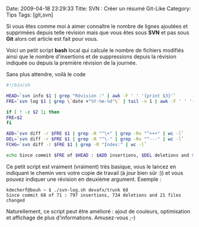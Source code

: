 Date: 2009-04-18 23:29:33
Title: SVN : Créer un résumé Git-Like
Category: Tips
Tags: [git,svn]

Si vous êtes comme moi à aimer connaître le nombre de lignes ajoutées et supprimées depuis telle révision mais que vous êtes sous **SVN** et pas sous **Git** alors cet article est fait pour vous.

Voici un petit script **bash** local qui calcule le nombre de fichiers modifiés ainsi que le nombre d'insertions et de suppressions depuis la révision indiquée ou depuis la première révision de la journée.

Sans plus attendre, voilà le code

``` bash
#!/bin/sh

HEAD=`svn info $1 | grep "Révision :" | awk -F ' ' '{print $3}'`
FRE=`svn log $1 | grep \`date +"%Y-%m-%d"\` | tail -n 1 | awk -F ' ' '{print $1}' | sed s/r//`

if [ ! -z $2 ]; then
FRE=$2
fi

ADD=`svn diff -r $FRE $1 | grep -R "^\+" | grep -Rv "^+++" | wc -l`
DEL=`svn diff -r $FRE $1 | grep -R "^\-" | grep -Rv "^---" | wc -l`
FCHG=`svn diff -r $FRE $1 | grep -R "Index:" | wc -l`

echo Since commit $FRE of $HEAD : $ADD insertions, $DEL deletions and $FCHG files changed
```

Ce petit script est vraiment (vraiment) très basique, vous le lancez en indiquant le chemin vers votre copie de travail (à jour bien sûr :)) et vous pouvez indiquer une révision en deuxième argument. Exemple :

```
kdecherf@bouh ~ $ ./svn-log.sh devafx/trunk 68
Since commit 68 of 71 : 797 insertions, 734 deletions and 21 files changed
```

Naturellement, ce script peut être amélioré : ajout de couleurs, optimisation et affichage de plus d'informations. Amusez-vous ;-)
